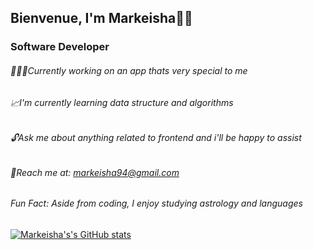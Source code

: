 ## Bienvenue, I'm Markeisha👋🏿
### Software Developer

###### 👩🏾‍💻Currently working on an app thats very special to me
###### 📈I'm currently learning data structure and algorithms
###### 🔓Ask me about anything related to frontend and i'll be happy to assist
###### 💌Reach me at: markeisha94@gmail.com

###### Fun Fact: Aside from coding, I enjoy studying astrology and languages




[![Markeisha's's GitHub stats](https://github-readme-stats.vercel.app/api?username=xokeixo)](https://github.com/xokeixo/github-readme-stats)
